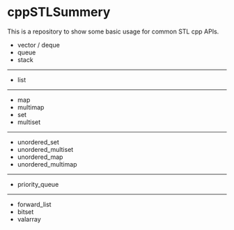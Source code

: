 # cppSTLSummery

This is a repository to show some basic usage for common STL cpp APIs. 

* vector / deque
* queue
* stack 
-----------------------------
* list
-----------------------------
* map
* multimap
* set
* multiset
-----------------------------
* unordered_set
* unordered_multiset
* unordered_map
* unordered_multimap
-----------------------------
* priority_queue
-----------------------------
* forward_list
* bitset
* valarray